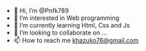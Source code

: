 - 👋 Hi, I’m @Pnfk789
- 👀 I’m interested in Web programming
- 🌱 I’m currently learning Html, Css and Js
- 💞️ I’m looking to collaborate on ...
- 📫 How to reach me khazuko76@gmail.com
